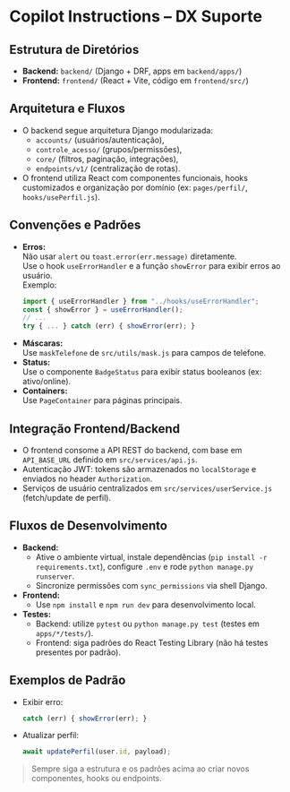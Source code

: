 
# Copilot Instructions – DX Suporte

## Estrutura de Diretórios

- **Backend:** `backend/` (Django + DRF, apps em `backend/apps/`)
- **Frontend:** `frontend/` (React + Vite, código em `frontend/src/`)

## Arquitetura e Fluxos

- O backend segue arquitetura Django modularizada:  
  - `accounts/` (usuários/autenticação),  
  - `controle_acesso/` (grupos/permissões),  
  - `core/` (filtros, paginação, integrações),  
  - `endpoints/v1/` (centralização de rotas).
- O frontend utiliza React com componentes funcionais, hooks customizados e organização por domínio (ex: `pages/perfil/`, `hooks/usePerfil.js`).

## Convenções e Padrões

- **Erros:**  
  Não usar `alert` ou `toast.error(err.message)` diretamente.  
  Use o hook `useErrorHandler` e a função `showError` para exibir erros ao usuário.  
  Exemplo:  
  ```js
  import { useErrorHandler } from "../hooks/useErrorHandler";
  const { showError } = useErrorHandler();
  // ...
  try { ... } catch (err) { showError(err); }
  ```
- **Máscaras:**  
  Use `maskTelefone` de `src/utils/mask.js` para campos de telefone.
- **Status:**  
  Use o componente `BadgeStatus` para exibir status booleanos (ex: ativo/online).
- **Containers:**  
  Use `PageContainer` para páginas principais.

## Integração Frontend/Backend

- O frontend consome a API REST do backend, com base em `API_BASE_URL` definido em `src/services/api.js`.
- Autenticação JWT: tokens são armazenados no `localStorage` e enviados no header `Authorization`.
- Serviços de usuário centralizados em `src/services/userService.js` (fetch/update de perfil).

## Fluxos de Desenvolvimento

- **Backend:**  
  - Ative o ambiente virtual, instale dependências (`pip install -r requirements.txt`), configure `.env` e rode `python manage.py runserver`.
  - Sincronize permissões com `sync_permissions` via shell Django.
- **Frontend:**  
  - Use `npm install` e `npm run dev` para desenvolvimento local.
- **Testes:**  
  - Backend: utilize `pytest` ou `python manage.py test` (testes em `apps/*/tests/`).
  - Frontend: siga padrões do React Testing Library (não há testes presentes por padrão).

## Exemplos de Padrão

- Exibir erro:
  ```js
  catch (err) { showError(err); }
  ```
- Atualizar perfil:
  ```js
  await updatePerfil(user.id, payload);
  ```

> Sempre siga a estrutura e os padrões acima ao criar novos componentes, hooks ou endpoints.